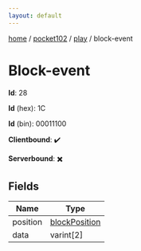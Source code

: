 ```yaml
---
layout: default
---
```


[home](/)  /  [pocket102](/protocol/pocket102)  /  [play](/protocol/pocket102/play)  /  block-event

# Block-event

**Id**: 28

**Id** (hex): 1C

**Id** (bin): 00011100

**Clientbound**: ✔️

**Serverbound**: ✖️

## Fields

Name | Type
---|---
position | [blockPosition](/protocol/pocket102/types/block-position)
data | varint[2]

